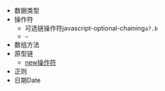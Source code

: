 - 数据类型
- 操作符
  - 可选链操作符javascript-optional-chaining`a?.b`
  - `~`
- 数组方法
- 原型链
  - [new操作符](./new/index.md)
- 正则
- 日期Date